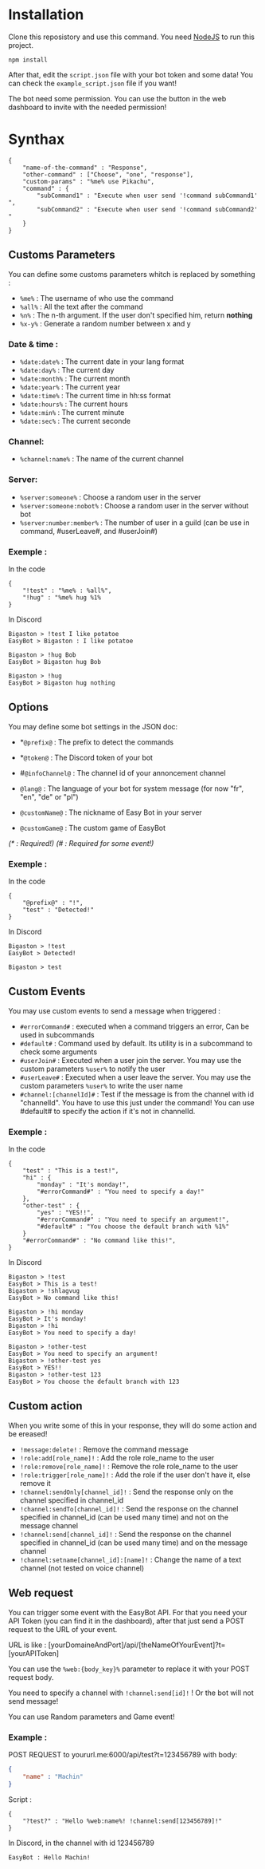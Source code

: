 # Installation
Clone this reposistory and use this command. You need [NodeJS](https://nodejs.org/en/) to run this project.

```
npm install
```

After that, edit the `script.json` file with your bot token and some data! You can check the `example_script.json` file if you want!

The bot need some permission. You can use the button in the web dashboard to invite with the needed permission!

# Synthax
```
{
	"name-of-the-command" : "Response",
	"other-command" : ["Choose", "one", "response"],
	"custom-params" : "%me% use Pikachu",
	"command" : {
		"subCommand1" : "Execute when user send '!command subCommand1' ",
		"subCommand2" : "Execute when user send '!command subCommand2' "
	}
}
```

## Customs Parameters
You can define some customs parameters whitch is replaced by something :
- `%me%` : The username of who use the command
- `%all%` : All the text after the command 
- `%n%` : The n-th argument. If the user don't specified him, return **nothing**
- `%x-y%` : Generate a random number between x and y

### Date & time :
- `%date:date%` : The current date in your lang format
- `%date:day%` : The current day
- `%date:month%` : The current month
- `%date:year%` : The current year
- `%date:time%` : The current time in hh:ss format
- `%date:hours%` : The current hours
- `%date:min%` : The current minute
- `%date:sec%` : The current seconde

### Channel:
- `%channel:name%` : The name of the current channel

### Server:
- `%server:someone%` : Choose a random user in the server
- `%server:someone:nobot%` : Choose a random user in the server without bot
- `%server:number:member%` : The number of user in a guild (can be use in command, #userLeave#, and #userJoin#)

### Exemple :
In the code
```
{
	"!test" : "%me% : %all%",
	"!hug" : "%me% hug %1%
}
```

In Discord
```
Bigaston > !test I like potatoe
EasyBot > Bigaston : I like potatoe

Bigaston > !hug Bob
EasyBot > Bigaston hug Bob

Bigaston > !hug
EasyBot > Bigaston hug nothing
```

## Options
You may define some bot settings in the JSON doc:
- \*`@prefix@` : The prefix to detect the commands
- \*`@token@` : The Discord token of your bot

- \#`@infoChannel@` : The channel id of your annoncement channel

- `@lang@` : The language of your bot for system message (for now "fr", "en", "de" or "pl")
- `@customName@` : The nickname of Easy Bot in your server
- `@customGame@` : The custom game of EasyBot

*(\* : Required!) (\# : Required for some event!)*

### Exemple :
In the code
```
{
	"@prefix@" : "!",
	"test" : "Detected!"
}
```

In Discord
```
Bigaston > !test
EasyBot > Detected!

Bigaston > test
```

## Custom Events
You may use custom events to send a message when triggered :
- `#errorCommand#` : executed when a command triggers an error, Can be used in subcommands
- `#default#` : Command used by default. Its utility is in a subcommand to check some arguments
- `#userJoin#` : Executed when a user join the server. You may use the custom parameters `%user%` to notify the user
- `#userLeave#` : Executed when a user leave the server. You may use the custom parameters `%user%` to write the user name
- `#channel:[channelId]#` : Test if the message is from the channel with id "channelId". You have to use this just under the command! You can use #default# to specify the action if it's not in channelId.

### Exemple :
In the code
```
{
	"test" : "This is a test!",
	"hi" : {
		"monday" : "It's monday!",
		"#errorCommand#" : "You need to specify a day!"
	},
	"other-test" : {
		"yes" : "YES!!",
		"#errorCommand#" : "You need to specify an argument!",
		"#default#" : "You choose the default branch with %1%"
	}
	"#errorCommand#" : "No command like this!",
}
```

In Discord
```
Bigaston > !test
EasyBot > This is a test!
Bigaston > !shlagvug
EasyBot > No command like this!

Bigaston > !hi monday
EasyBot > It's monday!
Bigaston > !hi
EasyBot > You need to specify a day!

Bigaston > !other-test
EasyBot > You need to specify an argument!
Bigaston > !other-test yes
EasyBot > YES!!
Bigaston > !other-test 123
EasyBot > You choose the default branch with 123
```

## Custom action
When you write some of this in your response, they will do some action and be ereased!
- `!message:delete!` : Remove the command message
- `!role:add[role_name]!` : Add the role role_name to the user
- `!role:remove[role_name]!` : Remove the role role_name to the user
- `!role:trigger[role_name]!` : Add the role if the user don't have it, else remove it
- `!channel:sendOnly[channel_id]!` : Send the response only on the channel specified in channel_id
- `!channel:sendTo[channel_id]!` : Send the response on the channel specified in channel_id (can be used many time) and not on the message channel
- `!channel:send[channel_id]!` : Send the response on the channel specified in channel_id (can be used many time) and on the message channel
- `!channel:setname[channel_id]:[name]!` : Change the name of a text channel (not tested on voice channel)

## Web request
You can trigger some event with the EasyBot API. For that you need your API Token (you can find it in the dashboard), after that just send a POST request to the URL of your event.

URL is like : [yourDomaineAndPort]/api/[theNameOfYourEvent]?t=[yourAPIToken]

You can use the `%web:{body_key}%` parameter to replace it with your POST request body.

You need to specify a channel with `!channel:send[id]!` ! Or the bot will not send message!

You can use Random parameters and Game event!

### Example :

POST REQUEST to yoururl.me:6000/api/test?t=123456789 with body:
```JSON
{
	"name" : "Machin"
}
```

Script :
```
{
	"?test?" : "Hello %web:name%! !channel:send[123456789]!"
}
```

In Discord, in the channel with id 123456789
```
EasyBot : Hello Machin!
```